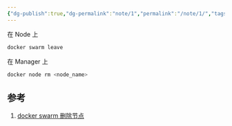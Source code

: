 ```yaml
---
{"dg-publish":true,"dg-permalink":"note/1","permalink":"/note/1/","tags":["Docker","DockerSwarm"],"created":"2024-06-07 21:41:09","updated":"2024-06-30 10:51:39"}
---
```


在 Node 上
```bash
docker swarm leave
```
在 Manager 上
```bash
docker node rm <node_name>
```

## 参考
1. [docker swarm 删除节点](https://www.cnblogs.com/klvchen/p/12048981.html)